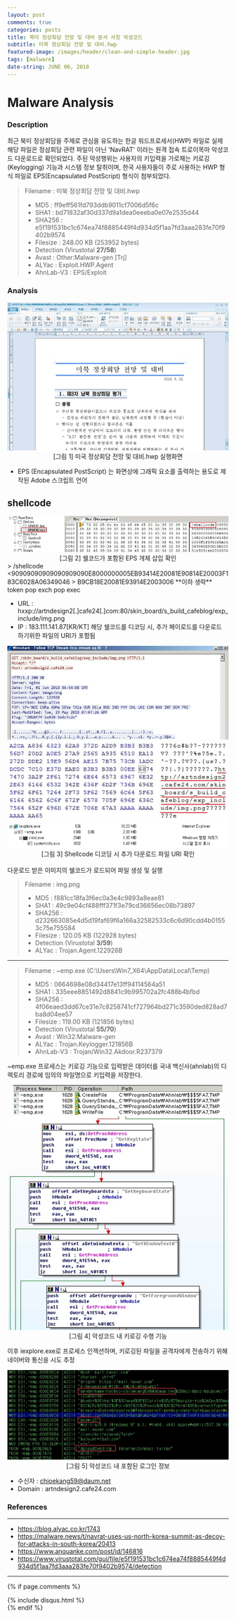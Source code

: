 ```yaml
---
layout: post
comments: true
categories: posts
title: 북미 정상회담 전망 및 대비 문서 사칭 악성코드
subtitle: 미북 정상회담 전망 및 대비.hwp
featured-image: /images/header/clean-and-simple-header.jpg
tags: [malware]
date-string: JUNE 06, 2018
---
```

<script src="//ajax.googleapis.com/ajax/libs/jquery/1.9.1/jquery.min.js"></script>
<script>window.jQuery || document.write('<script src="_/js/libs/jquery-1.9.1.min.js"><\/script>')</script>

<h1>Malware Analysis</h1>


### Description
최근 북미 정상회담을 주제로 관심을 유도하는 한글 워드프로세서(HWP) 파일로 실제 해당 파일은 정삼회담 관련 파일이 아닌 'NavRAT' 이라는 원격 접속 트로이목마 악성코드 다운로드로 확인되었다.
주된 악성행위는 사용자의 키입력을 가로채는 키로깅(Keylogging) 기능과 시스템 정보 탈취이며, 한국 사용자들이 주로 사용하는 HWP 형식 파일로 EPS(Encapsulated PostScript) 형식이 첨부되었다.

> Filename : 미북 정상회담 전망 및 대비.hwp
> - MD5 : ff9eff561fd793ddb9011cf7006d5f6c
> - SHA1 : bd71832af30d337d9a1dea0eeeba0e07e2535d44
> - SHA256 : e5f191531bc1c674ea74f8885449f4d934d5f1aa7fd3aaa283fe70f9402b9574
> - Filesize : 248.00 KB (253952 bytes)
> - Detection (Virustotal **27/58**)
>  - Avast : Other:Malware-gen [Trj]
>  - ALYac : Exploit.HWP.Agent
>  - AhnLab-V3 : EPS/Exploit

### Analysis
<center>
<img src="/images/2018-06-04/2018-06-04-mal-001.jpg">
[그림 1] 미국 정상회담 전망 및 대비.hwp 실행화면
</center>

- EPS (Encapsulated PostScript) 는 화면상에 그래픽 요소를 출력하는 용도로 제작된 Adobe 스크립트 언어

## shellcode
<center>
<img src="/images/2018-06-04/2018-06-04-mal-002.jpg"><br>
[그림 2] 쉘코드가 포함된 EPS 개체 삽입 확인
</center>
> /shellcode <90909090909090909090E8000000005EB93414E20081E90814E20003F183C6028A06349046
> B9CB18E20081E93914E2003006 **이하 생략** token pop exch pop exec


- URL : hxxp://artndesign2[.]cafe24[.]com:80/skin_board/s_build_cafeblog/exp_include/img.png 
- IP : 183.111.141.87[KR/KT]
해당 쉘코드를 디코딩 시, 추가 페이로드를 다운로드 하기위한 파일의 URI가 포함됨

<center>
    <div class="photoset-grid-custom" data-layout="21">
		<img src="/images/2018-06-04/2018-06-04-mal-004.jpg">
		<img src="/images/2018-06-04/2018-06-04-mal-003.jpg">		
		<img src="/images/2018-06-04/2018-06-04-mal-005.jpg">
	</div>
[그림 3] Shellcode 디코딩 시 추가 다운로드 파일 URI 확인<br>
</center><br>
다운로드 받은 이미지의 쉘코드가 로드되어 파일 생성 및 실행


> Filename : img.png
> - MD5 : f881cc18fa3f6ec0a3e4c9893a8eae81
> - SHA1 : 49c9e04cf488fff371f3e79cd36656ec08b73897
> - SHA256 : d232663085e4d5d19faf69f6a166a32582533c6c6d90cdd4b01553c75e755584
> - Filesize : 120.05 KB (122928 bytes)
> - Detection (Virustotal **3/59**)
>  - ALYac : Trojan.Agent.122928B

---

> Filename : ~emp.exe (C:\Users\Win7_X64\AppData\Local\Temp)
> - MD5 : 0664698e08d34417e13ff94114564a51 
> - SHA1 : 335eee8851492d8841c9b995702a2fc488b4bfbd
> - SHA256 : 4f06eaed3dd67ce31e7c8258741cf727964bd271c3590ded828ad7ba8d04ee57
> - Filesize : 119.00 KB (121856 bytes)
> - Detection (Virustotal **55/70**)
>  - Avast : Win32:Malware-gen
>  - ALYac : Trojan.Keylogger.121856B
>  - AhnLab-V3 : Trojan/Win32.Akdoor.R237379


~emp.exe 프로세스는 키로깅 기능으로 입력받은 데이터를 국내 백신사(ahnlab)의 디렉토리 경로에 임의의 파일명으로 키입력을 저장한다.
<center>
<img src="/images/2018-06-04/2018-06-04-mal-006.jpg"><br>
<img src="/images/2018-06-04/2018-06-04-mal-007.jpg"><br>
[그림 4] 악성코드 내 키로깅 수행 기능
</center>


이후 iexplore.exe로 프로세스 인젝션하며, 키로깅된 파일을 공격자에게 전송하기 위해 네이버와 통신을 시도 추정
<center>
<img src="/images/2018-06-04/2018-06-04-mal-010.jpg"><br>
[그림 5] 악성코드 내 포함된 로그인 정보
</center>

<script src="/assets/js/jquery.photoset-grid.js"></script>

<script type="text/javascript">
    $('.photoset-grid-custom').photosetGrid({
    // Set the gutter between columns and rows
    gutter: '5px',
  
    // Wrap the images in links
    highresLinks: true,
  
    // Asign a common rel attribute
    rel: 'print-gallery',

    onInit: function(){},
    
    onComplete: function(){
        // Show the grid after it renders
        $('.photoset-grid-custom').attr('style', '');
    }
});
</script>

- 수신자 : chioekang59@daum.net
- Domain : artndesign2.cafe24.com  

### References
---
- https://blog.alyac.co.kr/1743
- https://malware.news/t/navrat-uses-us-north-korea-summit-as-decoy-for-attacks-in-south-korea/20413
- https://www.anquanke.com/post/id/146816
- https://www.virustotal.com/gui/file/e5f191531bc1c674ea74f8885449f4d934d5f1aa7fd3aaa283fe70f9402b9574/detection

---
{% if page.comments %}
<div id="post-disqus" class="container">
{% include disqus.html %}
</div>
{% endif %}
